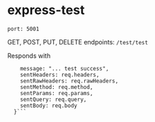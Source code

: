 # express-test

```port: 5001```

GET, POST, PUT, DELETE endpoints:
```/test/test```

Responds with 
```{
    message: "... test success",
    sentHeaders: req.headers,
    sentRawHeaders: req.rawHeaders,
    sentMethod: req.method,
    sentParams: req.params,
    sentQuery: req.query,
    sentBody: req.body
  }```
